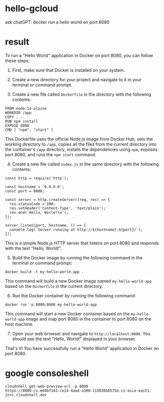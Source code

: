# hello-gcloud

ask chatGPT: docker run a hello world on port 8080

# result

To run a "Hello World" application in Docker on port 8080, you can follow these steps:

1. First, make sure that Docker is installed on your system.

2. Create a new directory for your project and navigate to it in your terminal or command prompt.

3. Create a new file called `Dockerfile` in the directory with the following contents:

```
FROM node:14-alpine
WORKDIR /app
COPY . .
RUN npm install
EXPOSE 8080
CMD [ "npm", "start" ]
```

This Dockerfile uses the official Node.js image from Docker Hub, sets the working directory to `/app`, copies all the files from the current directory into the container's `/app` directory, installs the dependencies using `npm`, exposes port 8080, and runs the `npm start` command.

4. Create a new file called `index.js` in the same directory with the following contents:

```
const http = require('http');

const hostname = '0.0.0.0';
const port = 8080;

const server = http.createServer((req, res) => {
  res.statusCode = 200;
  res.setHeader('Content-Type', 'text/plain');
  res.end('Hello, World!\n');
});

server.listen(port, hostname, () => {
  console.log(`Server running at http://${hostname}:${port}/`);
});
```

This is a simple Node.js HTTP server that listens on port 8080 and responds with the text "Hello, World!".

5. Build the Docker image by running the following command in the terminal or command prompt:

```
docker build -t my-hello-world-app .
```

This command will build a new Docker image named `my-hello-world-app` based on the `Dockerfile` in the current directory.

6. Run the Docker container by running the following command:

```
docker run -p 8080:8080 my-hello-world-app
```

This command will start a new Docker container based on the `my-hello-world-app` image and map port 8080 in the container to port 8080 on the host machine.

7. Open your web browser and navigate to `http://localhost:8080`. You should see the text "Hello, World!" displayed in your browser.

That's it! You have successfully run a "Hello World" application in Docker on port 8080.

# google consoleshell

```shell
cloudshell get-web-preview-url -p 8080
https://8080-cs-e68bf103-ce14-4aad-a108-115036b6575a.cs-asia-east1-jnrc.cloudshell.dev
```
